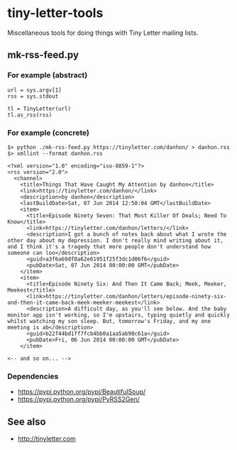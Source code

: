 # tiny-letter-tools

Miscellaneous tools for doing things with Tiny Letter mailing lists.

## mk-rss-feed.py

### For example (abstract)

	url = sys.argv[1]
	rss = sys.stdout

	tl = TinyLetter(url)
	tl.as_rss(rss)

### For example (concrete)

	$> python ./mk-rss-feed.py https://tinyletter.com/danhon/ > danhon.rss
	$> xmllint --format danhon.rss

	<?xml version="1.0" encoding="iso-8859-1"?>
	<rss version="2.0">
	  <channel>
	    <title>Things That Have Caught My Attention by danhon</title>
	    <link>https://tinyletter.com/danhon/</link>
	    <description>by danhon</description>
	    <lastBuildDate>Sat, 07 Jun 2014 12:50:04 GMT</lastBuildDate>
	    <item>
	      <title>Episode Ninety Seven: That Most Killer Of Deals; Need To Know</title>
	      <link>https://tinyletter.com/danhon/letters/</link>
	      <description>I got a bunch of notes back about what I wrote the other day about my depression. I don't really mind writing about it, and I think it's a tragedy that more people don't understand how someone can loo</description>
	      <guid>a3f6a69df8a62e61951f25f3dc1d06f6</guid>
	      <pubDate>Sat, 07 Jun 2014 00:00:00 GMT</pubDate>
	    </item>
	    <item>
	      <title>Episode Ninety Six: And Then It Came Back; Meek, Meeker, Meekest</title>
	      <link>https://tinyletter.com/danhon/letters/episode-ninety-six-and-then-it-came-back-meek-meeker-meekest</link>
	      <description>A difficult day, as you'll see below. And the baby monitor app isn't working, so I'm upstairs, typing quietly and quickly whilst watching my son sleep. But, tomorrow's Friday, and my one meeting is ab</description>
	      <guid>b22f44bd1ff7fcb4bb0a1aa5ab98c61a</guid>
	      <pubDate>Fri, 06 Jun 2014 00:00:00 GMT</pubDate>
	    </item>
	
	<-- and so on... -->

### Dependencies

* https://pypi.python.org/pypi/BeautifulSoup/
* https://pypi.python.org/pypi/PyRSS2Gen/

## See also

* http://tinyletter.com
